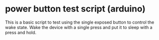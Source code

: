 # power button test script (arduino)

This is a basic script to test using the single exposed button to control the wake state. Wake the device with a single press and put it to sleep with a press and hold.